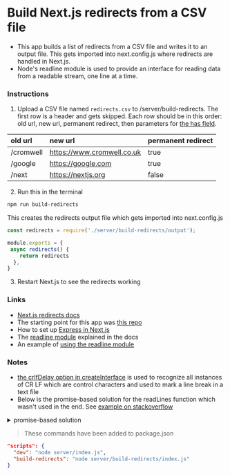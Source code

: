 # Build Next.js redirects from a CSV file

- This app builds a list of redirects from a CSV file and writes it to an output file. This gets imported into next.config.js where redirects are handled in Next.js.
- Node's readline module is used to provide an interface for reading data from a readable stream, one line at a time.

### Instructions
1. Upload a CSV file named `redirects.csv` to /server/build-redirects. The first row is a header and gets skipped. Each row should be in this order: old url, new url, permanent redirect, then parameters for [the has field](https://nextjs.org/docs/api-reference/next.config.js/redirects#header-cookie-and-query-matching).

| old url   | new url                    | permanent redirect |
|:----------|:---------------------------|:-------------------|
| /cromwell | https://www.cromwell.co.uk | true               | 
| /google   | https://google.com         | true               |  
| /next     | https://nextjs.org         | false              | 

2. Run this in the terminal
```bash
npm run build-redirects
```

This creates the redirects output file which gets imported into next.config.js

```js
const redirects = require('./server/build-redirects/output');

module.exports = {
 async redirects() {
    return redirects
  },
}
```

3. Restart Next.js to see the redirects working

### Links  
- [Next.js redirects docs](https://nextjs.org/docs/api-reference/next.config.js/redirects)
- The starting point for this app was [this repo](https://github.com/kaimanaagency/pixels-next-redirects)
- How to set up [Express in Next.js](https://www.youtube.com/watch?v=kmrJkrW-ha0&ab_channel=skell)
- The [readline module](https://nodejs.org/api/readline.html#readline) explained in the docs 
- An example of [using the readline module](https://gist.github.com/initlove/2478016)

### Notes
- [the crlfDelay option in createInterface](https://nodejs.org/api/readline.html#example-read-file-stream-line-by-line) is used to recognize all instances of CR LF which are control characters and used to mark a line break in a text file
- Below is the promise-based solution for the readLines function which wasn't used in the end. See [example on stackoverflow](https://stackoverflow.com/questions/69811324/how-can-i-make-a-readline-await-async-promise)

<details>
  <summary>promise-based solution</summary>
  
```js
const readLines = async (file) => {
  const result = []
  const lineReader = rcreateInterface({
    input: createReadStream(file),
    crlfDelay: Infinity,
  });
  const promises = [];
  for await (const line of lineReader) {
    const parts = line.split(',');
    const promise = new Promise((resolve, reject) => {
      resolve(parts);
    });
    promises.push(promise);
  }
  return await Promise.all(promises);
}
```

</details>

> These commands have been added to package.json

```json
"scripts": {
  "dev": "node server/index.js",
  "build-redirects": "node server/build-redirects/index.js"
}
```